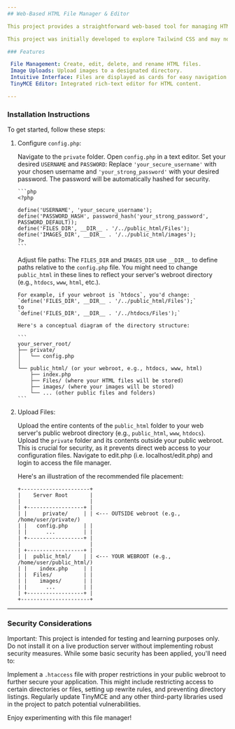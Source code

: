 ```yaml
---
## Web-Based HTML File Manager & Editor

This project provides a straightforward web-based tool for managing HTML files and images on your server. It allows you to create, edit, delete, and rename HTML files, and upload images to a specified directory. The editor used in this script is the open-source version of TinyMCE.

This project was initially developed to explore Tailwind CSS and may not be suitable for production environments. We highly recommend it for testing and learning purposes.

### Features

 File Management: Create, edit, delete, and rename HTML files.
 Image Uploads: Upload images to a designated directory.
 Intuitive Interface: Files are displayed as cards for easy navigation.
 TinyMCE Editor: Integrated rich-text editor for HTML content.

---
```


### Installation Instructions

To get started, follow these steps:

1.  Configure `config.php`:

     Navigate to the `private` folder.
     Open `config.php` in a text editor.
     Set your desired `USERNAME` and `PASSWORD`: Replace `'your_secure_username'` with your chosen username and `'your_strong_password'` with your desired password. The password will be automatically hashed for security.

        ```php
        <?php
       
        define('USERNAME', 'your_secure_username'); 
        define('PASSWORD_HASH', password_hash('your_strong_password', PASSWORD_DEFAULT)); 
        define('FILES_DIR', __DIR__ . '/../public_html/Files'); 
        define('IMAGES_DIR', __DIR__ . '/../public_html/images');
        ?>
        ```

     Adjust file paths: The `FILES_DIR` and `IMAGES_DIR` use `__DIR__` to define paths relative to the `config.php` file. You might need to change `public_html` in these lines to reflect your server's webroot directory (e.g., `htdocs`, `www`, `html`, etc.).

        For example, if your webroot is `htdocs`, you'd change:
        `define('FILES_DIR', __DIR__ . '/../public_html/Files');`
        to
        `define('FILES_DIR', __DIR__ . '/../htdocs/Files');`

        Here's a conceptual diagram of the directory structure:

        ```
        your_server_root/
        ├── private/
        │   └── config.php
        │   
        └── public_html/ (or your webroot, e.g., htdocs, www, html)
            ├── index.php
            ├── Files/ (where your HTML files will be stored)
            ├── images/ (where your images will be stored)
            └── ... (other public files and folders)
        ```

2.  Upload Files:

     Upload the entire contents of the `public_html` folder to your web server's public webroot directory (e.g., `public_html`, `www`, `htdocs`).
     Upload the `private` folder and its contents outside your public webroot. This is crucial for security, as it prevents direct web access to your configuration files.
     Navigate to edit.php (i.e. localhost/edit.php) and login to access the file manager.
    
    Here's an illustration of the recommended file placement:

    ```
    +----------------------+
    |    Server Root       |
    |                      |
    | +------------------+ |
    | |     private/     | | <--- OUTSIDE webroot (e.g., /home/user/private/)
    | |   config.php     | |
    | |      ...         | |
    | +------------------+ |
    |                      |
    | +------------------+ |
    | |  public_html/    | | <--- YOUR WEBROOT (e.g., /home/user/public_html/)
    | |    index.php     | |
    | |  Files/          | |
    | |    images/       | |
    | |      ...         | |
    | +------------------+ |
    +----------------------+
    ```

---

### Security Considerations

Important: This project is intended for testing and learning purposes only. Do not install it on a live production server without implementing robust security measures. While some basic security has been applied, you'll need to:

 Implement a `.htaccess` file with proper restrictions in your public webroot to further secure your application. This might include restricting access to certain directories or files, setting up rewrite rules, and preventing directory listings.
 Regularly update TinyMCE and any other third-party libraries used in the project to patch potential vulnerabilities.

Enjoy experimenting with this file manager!

